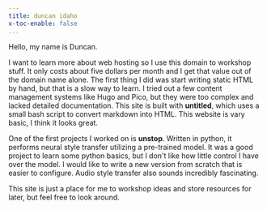 ```yaml
---
title: duncan idaho
x-toc-enable: false
...
```


Hello, my name is Duncan.

I want to learn more about web hosting so I use this domain to workshop stuff.
It only costs about five dollars per month and I get that value out of
the domain name alone. The first thing I did was start writing static HTML by
hand, but that is a slow way to learn. I tried out a few content management
systems like Hugo and Pico, but they were too complex and lacked detailed
documentation. This site is built with **untitled**, which uses a small bash
script to convert markdown into HTML. This website is vary basic, I think it
looks great.

One of the first projects I worked on is **unstop**. Written in
python, it performs neural style transfer utilizing a pre-trained model. It was
a good project to learn some python basics, but I don't like how little control
I have over the model. I would like to write a new version from scratch that is
easier to configure. Audio style transfer also sounds incredibly fascinating.

This site is just a place for me to workshop ideas and store resources for
later, but feel free to look around.
